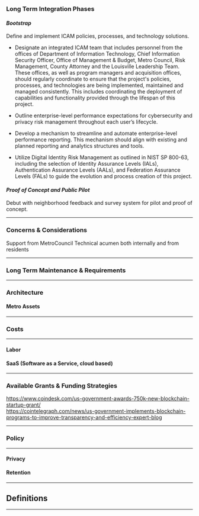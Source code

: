
### Long Term Integration Phases

#### _Bootstrap_    
Define and implement ICAM policies, processes, and technology solutions.

- Designate an integrated ICAM team that includes personnel from the offices of Department of Information Technology, Chief Information Security Officer, Office of Management & Budget, Metro Council, Risk Management, County Attorney and the Louisville Leadership Team. These offices, as well as program managers and acquisition offices, should regularly coordinate to ensure that the project's policies, processes, and technologies are being implemented, maintained and managed consistently. This includes coordinating the deployment of capabilities and functionality provided through the lifespan of this project.

- Outline enterprise-level performance expectations for cybersecurity and privacy risk management throughout each user’s lifecycle.

- Develop a mechanism to streamline and automate enterprise-level performance reporting. This mechanism should align with existing and planned reporting and analytics structures and tools.

- Utilize Digital Identity Risk Management as outlined in NIST SP 800-63, including the selection of Identity Assurance Levels (IALs), Authentication Assurance Levels (AALs), and Federation Assurance Levels (FALs) to guide the evolution and process creation of this project.


#### _Proof of Concept and Public Pilot_
Debut with neighborhood feedback and survey system for pilot and proof of concept.

--------------------------------------------------------------------------------

### Concerns & Considerations

Support from MetroCouncil
Technical acumen both internally and from residents

--------------------------------------------------------------------------------

### Long Term Maintenance & Requirements

--------------------------------------------------------------------------------

### Architecture

#### Metro Assets

--------------------------------------------------------------------------------

### Costs

--------------------------------------------------------------------------------

#### Labor

#### SaaS (Software as a Service, cloud based)

--------------------------------------------------------------------------------

### Available Grants & Funding Strategies
https://www.coindesk.com/us-government-awards-750k-new-blockchain-startup-grant/   
https://cointelegraph.com/news/us-government-implements-blockchain-programs-to-improve-transparency-and-efficiency-expert-blog   

--------------------------------------------------------------------------------

### Policy

--------------------------------------------------------------------------------

#### Privacy

#### Retention

--------------------------------------------------------------------------------

## Definitions

--------------------------------------------------------------------------------
